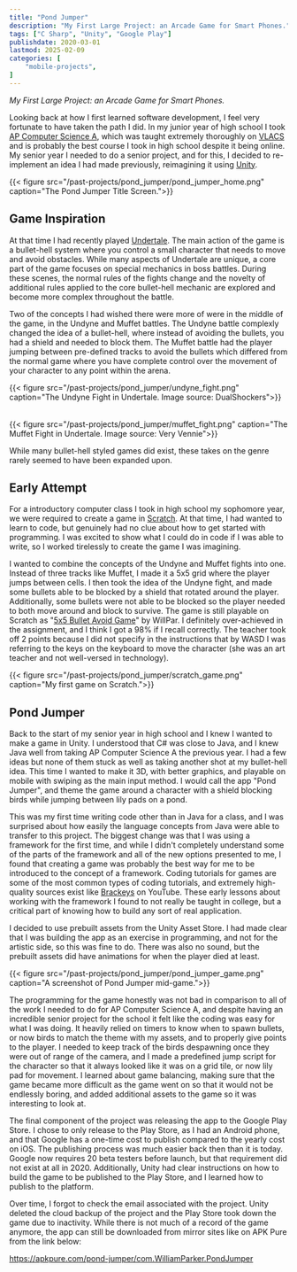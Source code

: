 ```yaml
---
title: "Pond Jumper"
description: "My First Large Project: an Arcade Game for Smart Phones."
tags: ["C Sharp", "Unity", "Google Play"]
publishdate: 2020-03-01
lastmod: 2025-02-09
categories: [
    "mobile-projects",
]
---
```


*My First Large Project: an Arcade Game for Smart Phones.*

Looking back at how I first learned software development, I feel very fortunate to have taken the path I did.
In my junior year of high school I took [AP Computer Science A](https://apstudents.collegeboard.org/courses/ap-computer-science-a), 
which was taught extremely thoroughly on [VLACS](https://vlacs.org/) and 
is probably the best course I took in high school despite it being online. My senior year I needed to do a senior 
project, and for this, I decided to re-implement an idea I had made previously, reimagining it using [Unity](https://unity.com/). 

{{< figure src="/past-projects/pond_jumper/pond_jumper_home.png" 
    caption="The Pond Jumper Title Screen.">}}

## Game Inspiration
At that time I had recently played [Undertale](https://undertale.com/). The main action of the game is a bullet-hell system where you control 
a small character that needs to move and avoid obstacles. While many aspects of Undertale are unique, a core part of 
the game focuses on special mechanics in boss battles. During these scenes, the normal rules of the fights change and the 
novelty of additional rules applied to the core bullet-hell mechanic are explored and become more complex throughout the battle. 

Two of the concepts I had wished there were more of were in the middle of the game, in the Undyne and Muffet battles. The 
Undyne battle complexly changed the idea of a bullet-hell, where instead of avoiding the bullets, you had a shield and needed 
to block them. The Muffet battle had the player jumping between pre-defined tracks to avoid the bullets which differed from the normal 
game where you have complete control over the movement of your character to any point within the arena.

{{< figure src="/past-projects/pond_jumper/undyne_fight.png" 
    caption="The Undyne Fight in Undertale. Image source: DualShockers">}}

<div style="margin: 2rem 0;"></div>

{{< figure src="/past-projects/pond_jumper/muffet_fight.png" 
    caption="The Muffet Fight in Undertale. Image source: Very Vennie">}}

While many bullet-hell styled games did exist, these takes on the genre rarely seemed to have been expanded upon.

## Early Attempt
For a introductory computer class I took in high school my sophomore year, we were required to create a game in 
[Scratch](https://scratch.mit.edu/). At that time, I had wanted to learn to code, but genuinely had no clue about 
how to get started with programming. I was excited to show what I could do in code if I was able to write, 
so I worked tirelessly to create the game I was imagining. 

I wanted to combine the concepts of the Undyne and Muffet fights into one. Instead of three tracks like Muffet, 
I made it a 5x5 grid where the player jumps between cells. I then took the idea of the Undyne fight, and made some bullets 
able to be blocked by a shield that rotated around the player. Additionally, some bullets were not able 
to be blocked so the player needed to both move around and block to survive. The game is still playable on Scratch as
"[5x5 Bullet Avoid Game](https://scratch.mit.edu/projects/214045899/)" by WillPar. I definitely over-achieved in the
assignment, and I think I got a 98% if I recall correctly. The teacher took off 2 points because I did not specify 
in the instructions that by WASD I was referring to the keys on the keyboard to move the character (she was an art teacher
and not well-versed in technology).

{{< figure src="/past-projects/pond_jumper/scratch_game.png" 
    caption="My first game on Scratch.">}}

## Pond Jumper
Back to the start of my senior year in high school and I knew I wanted to make a game in Unity. I understood that C# was close
to Java, and I knew Java well from taking AP Computer Science A the previous year. I had a few ideas but none of them stuck as well
as taking another shot at my bullet-hell idea. This time I wanted to make it 3D, with better graphics, and playable on mobile with swiping 
as the main input method. I would call the app "Pond Jumper", and theme the game around a character with a shield blocking birds while
jumping between lily pads on a pond.

This was my first time writing code other than in Java for a class, and I was surprised about how easily the language concepts from Java were 
able to transfer to this project. The biggest change was that I was using a framework for the first time, and while I didn't completely 
understand some of the parts of the framework and all of the new options presented to me, I found that creating a game was probably the 
best way for me to be introduced to the concept of a framework. Coding tutorials for games are some of the most common types of coding 
tutorials, and extremely high-quality sources exist like [Brackeys](https://www.youtube.com/channel/UCYbK_tjZ2OrIZFBvU6CCMiA) on YouTube. 
These early lessons about working with the framework I found to not really be taught in college, but a critical part of knowing how to build 
any sort of real application.

I decided to use prebuilt assets from the Unity Asset Store. I had made clear that I was building the app as an exercise in programming, 
and not for the artistic side, so this was fine to do. There was also no sound, but the prebuilt assets did have animations for when 
the player died at least.

{{< figure src="/past-projects/pond_jumper/pond_jumper_game.png" 
    caption="A screenshot of Pond Jumper mid-game.">}}

The programming for the game honestly was not bad in comparison to all of the work I needed to do for AP Computer Science A, and despite 
having an incredible senior project for the school it felt like the coding was easy for what I was doing. It heavily relied on 
timers to know when to spawn bullets, or now birds to match the theme with my assets, and to properly give points to the player. I needed to 
keep track of the birds despawning once they were out of range of the camera, and I made a predefined jump script for the character so that it 
always looked like it was on a grid tile, or now lily pad for movement. I learned about game balancing, making sure that the game became more 
difficult as the game went on so that it would not be endlessly boring, and added additional assets to the game so it was interesting to look at.

The final component of the project was releasing the app to the Google Play Store. I chose to only release to the Play Store, 
as I had an Android phone, and that Google has a one-time cost to publish compared to the yearly cost on iOS. The publishing process was 
much easier back then than it is today. Google now requires 20 beta testers before launch, but that requirement did not exist 
at all in 2020. Additionally, Unity had clear instructions on how to build the game to be published to the Play Store, and I learned how to 
publish to the platform.

Over time, I forgot to check the email associated with the project. Unity deleted the cloud backup of the project 
and the Play Store took down the game due to inactivity. While there is not much of a record of the game anymore, 
the app can still be downloaded from mirror sites like on APK Pure from the link below:

https://apkpure.com/pond-jumper/com.WilliamParker.PondJumper
